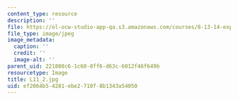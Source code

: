 ```yaml
---
content_type: resource
description: ''
file: https://ol-ocw-studio-app-qa.s3.amazonaws.com/courses/8-13-14-experimental-physics-i-ii-junior-lab-fall-2016-spring-2017/ef2064b54281ebe2710f8b1343a54050_L11_2.jpg
file_type: image/jpeg
image_metadata:
  caption: ''
  credit: ''
  image-alt: ''
parent_uid: 221808c6-1c60-8ff6-d63c-6012f46f649b
resourcetype: Image
title: L11_2.jpg
uid: ef2064b5-4281-ebe2-710f-8b1343a54050
---
```

